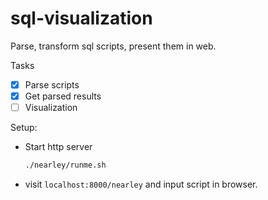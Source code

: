 # sql-visualization
Parse, transform sql scripts, present them in web.

Tasks

- [x] Parse scripts
- [x] Get parsed results
- [ ] Visualization

Setup:

* Start http server

  ```sh
  ./nearley/runme.sh
  ```

* visit `localhost:8000/nearley` and input script in browser.



